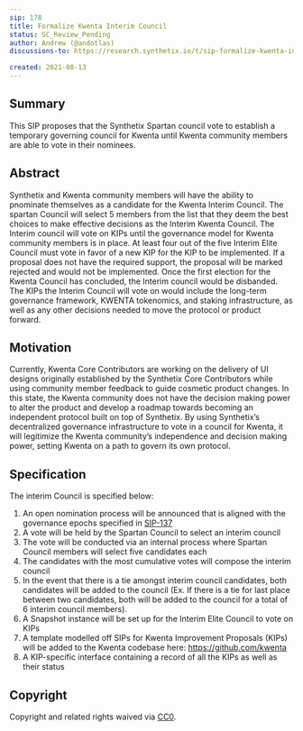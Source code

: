 ```yaml
---
sip: 178
title: Formalize Kwenta Interim Council
status: SC_Review_Pending
author: Andrew (@andotlas)
discussions-to: https://research.synthetix.io/t/sip-formalize-kwenta-interim-council/465

created: 2021-08-13
---
```


## Summary 

This SIP proposes that the Synthetix Spartan council vote to establish a temporary governing council for Kwenta until Kwenta community members are able to vote in their nominees. 

## Abstract

Synthetix and Kwenta community members will have the ability to pnominate themselves as a candidate for the Kwenta Interim Council. The spartan Council will select 5 members from the list that they deem the best choices to make effective decisions as the Interim Kwenta Council. The Interim council will vote on KIPs until the governance model for Kwenta community members is in place. At least four out of the five Interim Elite Council must vote in favor of a new KIP for the KIP to be implemented. If a proposal does not have the required support, the proposal will be marked rejected and would not be implemented. Once the first election for the Kwenta Council has concluded, the Interim council would be disbanded. The KIPs the Interim Council will vote on would include the long-term governance framework, KWENTA tokenomics, and staking infrastructure, as well as any other decisions needed to move the protocol or product forward. 

## Motivation 

Currently, Kwenta Core Contributors are working on the delivery of UI designs originally established by the Synthetix Core Contributors while using community member feedback to guide cosmetic product changes. In this state, the Kwenta community does not have the decision making power to alter the product and develop a roadmap towards becoming an independent protocol built on top of Synthetix. By using Synthetix’s decentralized governance infrastructure to vote in a council for Kwenta, it will legitimize the Kwenta community’s independence and decision making power, setting Kwenta on a path to govern its own protocol. 

## Specification 

The interim Council is specified below:
1. An open nomination process will be announced that is aligned with the governance epochs specified in [SIP-137](https://sips.synthetix.io/sips/sip-137/)
2. A vote will be held by the Spartan Council to select an interim council
3. The vote will be conducted via an internal process where Spartan Council members will select five candidates each
4. The candidates with the most cumulative votes will compose the interim council
5. In the event that there is a tie amongst interim council candidates, both candidates will be added to the council (Ex. If there is a tie for last place between two candidates, both will be added to the council for a total of 6 interim council members). 
6. A Snapshot instance will be set up for the Interim Elite Council to vote on KIPs
7. A template modelled off SIPs for Kwenta Improvement Proposals (KIPs) will be added to the Kwenta codebase here: https://github.com/kwenta 
8. A KIP-specific interface containing a record of all the KIPs as well as their status

## Copyright

Copyright and related rights waived via [CC0](https://creativecommons.org/publicdomain/zero/1.0/).

